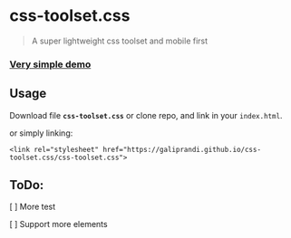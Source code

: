 # css-toolset.css
> A super lightweight css toolset and mobile first

### [Very simple demo](https://galiprandi.github.io/css-toolset.css/index.html)

## Usage

Download file **`css-toolset.css`** or clone repo, and link in your `index.html`.

or simply linking:

`<link rel="stylesheet" href="https://galiprandi.github.io/css-toolset.css/css-toolset.css">`

## ToDo:
[ ] More test

[ ] Support more elements